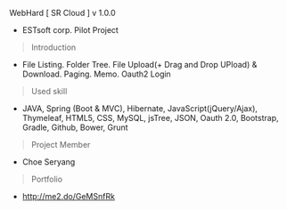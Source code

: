 WebHard [ SR Cloud ] v 1.0.0

- ESTsoft corp. Pilot Project

> Introduction

- File Listing. Folder Tree. File Upload(+ Drag and Drop UPload) & Download. Paging. Memo. Oauth2 Login

> Used skill

- JAVA, Spring (Boot & MVC), Hibernate, JavaScript(jQuery/Ajax), Thymeleaf, HTML5, CSS, MySQL, jsTree, JSON, Oauth 2.0, Bootstrap, Gradle, Github, Bower, Grunt

> Project Member 

- Choe Seryang

> Portfolio

- http://me2.do/GeMSnfRk
